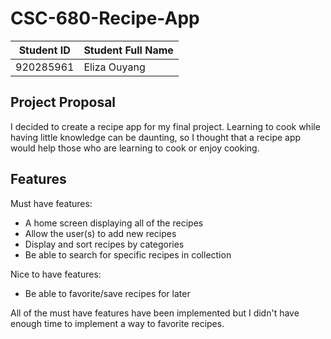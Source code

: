 # CSC-680-Recipe-App

|        Student ID          |     Student Full Name      |
| ---------------------------| ---------------------------|
|      920285961       |       Eliza Ouyang       | 

## Project Proposal
I decided to create a recipe app for my final project. Learning to cook while having little knowledge can be daunting, so I thought that a recipe app would help those who are learning to cook or enjoy cooking.

## Features
Must have features:
  - A home screen displaying all of the recipes
  - Allow the user(s) to add new recipes
  - Display and sort recipes by categories
  - Be able to search for specific recipes in collection

Nice to have features:
  - Be able to favorite/save recipes for later

All of the must have features have been implemented but I didn't have enough time to implement a way to favorite recipes.
